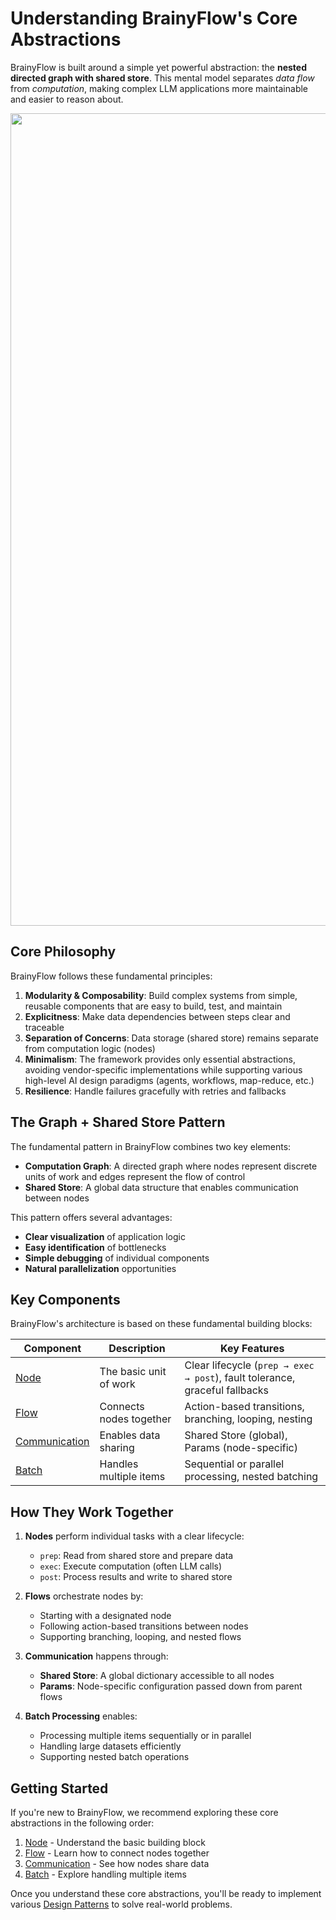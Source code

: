 # Understanding BrainyFlow's Core Abstractions

BrainyFlow is built around a simple yet powerful abstraction: the **nested directed graph with shared store**. This mental model separates _data flow_ from _computation_, making complex LLM applications more maintainable and easier to reason about.

<div align="center">
  <img src="https://raw.githubusercontent.com/zvictor/brainyflow/main/.github/media/abstraction.jpg" width="1300"/>
</div>

## Core Philosophy

BrainyFlow follows these fundamental principles:

1. **Modularity & Composability**: Build complex systems from simple, reusable components that are easy to build, test, and maintain
2. **Explicitness**: Make data dependencies between steps clear and traceable
3. **Separation of Concerns**: Data storage (shared store) remains separate from computation logic (nodes)
4. **Minimalism**: The framework provides only essential abstractions, avoiding vendor-specific implementations while supporting various high-level AI design paradigms (agents, workflows, map-reduce, etc.)
5. **Resilience**: Handle failures gracefully with retries and fallbacks

## The Graph + Shared Store Pattern

The fundamental pattern in BrainyFlow combines two key elements:

- **Computation Graph**: A directed graph where nodes represent discrete units of work and edges represent the flow of control
- **Shared Store**: A global data structure that enables communication between nodes

This pattern offers several advantages:

- **Clear visualization** of application logic
- **Easy identification** of bottlenecks
- **Simple debugging** of individual components
- **Natural parallelization** opportunities

## Key Components

BrainyFlow's architecture is based on these fundamental building blocks:

| Component                           | Description             | Key Features                                                                |
| ----------------------------------- | ----------------------- | --------------------------------------------------------------------------- |
| [Node](./node.md)                   | The basic unit of work  | Clear lifecycle (`prep → exec → post`), fault tolerance, graceful fallbacks |
| [Flow](./flow.md)                   | Connects nodes together | Action-based transitions, branching, looping, nesting                       |
| [Communication](./communication.md) | Enables data sharing    | Shared Store (global), Params (node-specific)                               |
| [Batch](./batch.md)                 | Handles multiple items  | Sequential or parallel processing, nested batching                          |

## How They Work Together

1. **Nodes** perform individual tasks with a clear lifecycle:

   - `prep`: Read from shared store and prepare data
   - `exec`: Execute computation (often LLM calls)
   - `post`: Process results and write to shared store

2. **Flows** orchestrate nodes by:

   - Starting with a designated node
   - Following action-based transitions between nodes
   - Supporting branching, looping, and nested flows

3. **Communication** happens through:

   - **Shared Store**: A global dictionary accessible to all nodes
   - **Params**: Node-specific configuration passed down from parent flows

4. **Batch Processing** enables:
   - Processing multiple items sequentially or in parallel
   - Handling large datasets efficiently
   - Supporting nested batch operations

## Getting Started

If you're new to BrainyFlow, we recommend exploring these core abstractions in the following order:

1. [Node](./node.md) - Understand the basic building block
2. [Flow](./flow.md) - Learn how to connect nodes together
3. [Communication](./communication.md) - See how nodes share data
4. [Batch](./batch.md) - Explore handling multiple items

Once you understand these core abstractions, you'll be ready to implement various [Design Patterns](../design_pattern/index.md) to solve real-world problems.
